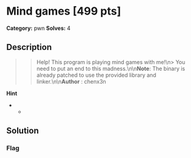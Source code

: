 # Mind games [499 pts]

**Category:** pwn
**Solves:** 4

## Description
>> Help! This program is playing mind games with me!\n> You need to put an end to this madness.\n\n**Note**: The binary is already patched to use the provided library and linker.\n\n**Author** : chenx3n

**Hint**
* -

## Solution

### Flag

